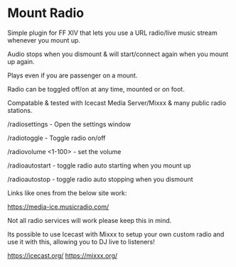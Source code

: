 
# Mount Radio

Simple plugin for FF XIV that lets you use a URL radio/live music stream whenever you mount up.

Audio stops when you dismount & will start/connect again when you mount up again.

Plays even if you are passenger on a mount.

Radio can be toggled off/on at any time, mounted or on foot.

Compatable & tested with Icecast Media Server/Mixxx & many public radio stations.

/radiosettings - Open the settings window

/radiotoggle - Toggle radio on/off

/radiovolume <1-100> - set the volume

/radioautostart - toggle radio auto starting when you mount up

/radioautostop - toggle radio auto stopping when you dismount 

Links like ones from the below site work:

https://media-ice.musicradio.com/

Not all radio services will work please keep this in mind.

Its possible to use Icecast with Mixxx to setup your own custom radio and use it with this, allowing you to DJ live to listeners!

https://icecast.org/
https://mixxx.org/
